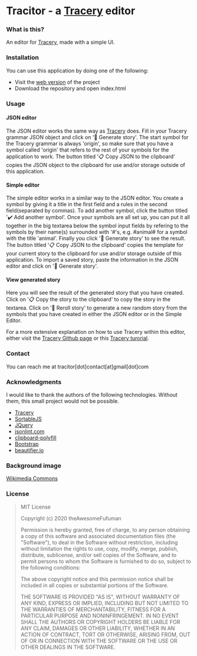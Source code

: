 # Tracitor - a [Tracery](https://www.tracery.io/) editor
### What is this?
An editor for [Tracery](https://www.tracery.io/), made with a simple UI.
### Installation
You can use this application by doing one of the following:
- Visit the [web version](https://theawesomefufuman.github.io/Tracitor/) of the project
- Download the repository and open index.html
### Usage
#### JSON editor
The JSON editor works the same way as [Tracery](https://www.tracery.io/) does. Fill in your Tracery grammar JSON object and click on '📖 Generate story'. The start symbol for the Tracery grammar is always 'origin', so make sure that you have a symbol called 'origin' that refers to the rest of your symbols for the application to work. The button titled '📋 Copy JSON to the clipboard' copies the JSON object to the clipboard for use and/or storage outside of this application.

#### Simple editor
The simple editor works in a similar way to the JSON editor. You create a symbol by giving it a title in the first field and a rules in the second field(separated by commas). To add another symbol, click the button titled '✔️ Add another symbol'. Once your symbols are all set up, you can put it all together in the big textarea below the symbol input fields by refering to the symbols by their name(s) surrounded with '#'s, e.g. #animal# for a symbol with the title 'animal'. Finally you click '📖 Generate story' to see the result. The button titled '📋 Copy JSON to the clipboard' copies the template for your current story to the clipboard for use and/or storage outside of this application. To import a saved story, paste the information in the JSON editor and click on '📖 Generate story'.

#### View generated story
Here you will see the result of the generated story that you have created. Click on '📋 Copy the story to the clipboard' to copy the story in the textarea. Click on '📖 Reroll story' to generate a new random story from the symbols that you have created in either the JSON editor or in the Simple Editor.

For a more extensive explanation on how to use Tracery within this editor, either visit the [Tracery Github page](https://github.com/galaxykate/tracery/) or this [Tracery turorial](http://www.crystalcodepalace.com/traceryTut.html).

### Contact
You can reach me at tracitor[dot]contact[at]gmail[dot]com
### Acknowledgments
I would like to thank the authors of the following technologies. Without them, this small project would not be possible.
 - [Tracery](https://www.tracery.io/)
 - [SortableJS](https://github.com/SortableJS/Sortable)
 - [JQuery](https://jquery.com/)
 - [jsonlint.com](https://jsonlint.com/)
 - [clipboard-polyfill](https://github.com/lgarron/clipboard-polyfill)
 - [Bootstrap](https://getbootstrap.com/)
 - [beautifier.io](https://beautifier.io/)
 
### Background image
[Wikimedia Commons](https://commons.wikimedia.org/wiki/File:Lower_Manhattan_from_Jersey_City_November_2014_panorama_3.jpg)
### License
> MIT License
> 
> Copyright (c) 2020 theAwesomeFufuman
> 
> Permission is hereby granted, free of charge, to any person obtaining
> a copy of this software and associated documentation files (the
> "Software"), to deal in the Software without restriction, including
> without limitation the rights to use, copy, modify, merge, publish,
> distribute, sublicense, and/or sell copies of the Software, and to
> permit persons to whom the Software is furnished to do so, subject to
> the following conditions:
> 
> The above copyright notice and this permission notice shall be
> included in all copies or substantial portions of the Software.
> 
> THE SOFTWARE IS PROVIDED "AS IS", WITHOUT WARRANTY OF ANY KIND,
> EXPRESS OR IMPLIED, INCLUDING BUT NOT LIMITED TO THE WARRANTIES OF
> MERCHANTABILITY, FITNESS FOR A PARTICULAR PURPOSE AND NONINFRINGEMENT.
> IN NO EVENT SHALL THE AUTHORS OR COPYRIGHT HOLDERS BE LIABLE FOR ANY
> CLAIM, DAMAGES OR OTHER LIABILITY, WHETHER IN AN ACTION OF CONTRACT,
> TORT OR OTHERWISE, ARISING FROM, OUT OF OR IN CONNECTION WITH THE
> SOFTWARE OR THE USE OR OTHER DEALINGS IN THE SOFTWARE.
